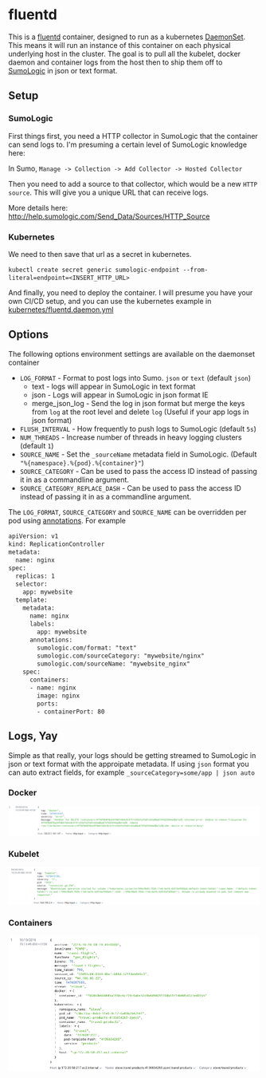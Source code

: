 # fluentd
This is a [fluentd](http://www.fluentd.org/) container, designed to run as a kubernetes [DaemonSet](http://kubernetes.io/docs/admin/daemons/). This means it will run an instance of this container on each physical underlying host in the cluster. The goal is to pull all the kubelet, docker daemon and container logs from the host then to ship them off to [SumoLogic](https://www.sumologic.com/) in json or text format.

## Setup
### SumoLogic
First things first, you need a HTTP collector in SumoLogic that the container can send logs to.  I'm presuming a certain level of SumoLogic knowledge here:

In Sumo, `Manage -> Collection -> Add Collector -> Hosted Collector`

Then you need to add a source to that collector, which would be a new `HTTP source`. This will give you a unique URL that can receive logs.

More details here: http://help.sumologic.com/Send_Data/Sources/HTTP_Source

### Kubernetes
We need to then save that url as a secret in kubernetes.

```
kubectl create secret generic sumologic-endpoint --from-literal=endpoint=<INSERT_HTTP_URL>
```

And finally, you need to deploy the container.  I will presume you have your own CI/CD setup, and you can use the kubernetes example in [kubernetes/fluentd.daemon.yml](kubernetes/fluentd.daemon.yml)

## Options

The following options environment settings are available on the daemonset container

* `LOG_FORMAT` - Format to post logs into Sumo. `json` or `text` (default `json`)
  * text - logs will appear in SumoLogic in text format
  * json - Logs will appear in SumoLogic in json format IE
  * merge_json_log - Send the log in json format but merge the keys from `log` at the root level and delete `log` (Useful if your app logs in json format)
* `FLUSH_INTERVAL` - How frequently to push logs to SumoLogic (default `5s`)
* `NUM_THREADS` - Increase number of threads in heavy logging clusters (default `1`)
* `SOURCE_NAME` - Set the `_sourceName` metadata field in SumoLogic. (Default `"%{namespace}.%{pod}.%{container}"`)
* `SOURCE_CATEGORY` - Can be used to pass the access ID instead of passing it in as a commandline argument.
* `SOURCE_CATEGORY_REPLACE_DASH` - Can be used to pass the access ID instead of passing it in as a commandline argument.

The `LOG_FORMAT`, `SOURCE_CATEGORY` and `SOURCE_NAME` can be overridden per pod using [annotations](http://kubernetes.io/v1.0/docs/user-guide/annotations.html). For example

```
apiVersion: v1
kind: ReplicationController
metadata:
  name: nginx
spec:
  replicas: 1
  selector:
    app: mywebsite
  template:
    metadata:
      name: nginx
      labels:
        app: mywebsite
      annotations:
        sumologic.com/format: "text"
        sumologic.com/sourceCategory: "mywebsite/nginx"
        sumologic.com/sourceName: "mywebsite_nginx"
    spec:
      containers:
      - name: nginx
        image: nginx
        ports:
        - containerPort: 80
```

## Logs, Yay
Simple as that really, your logs should be getting streamed to SumoLogic in json or text format with the approipate metadata. If using `json` format you can auto extract fields, for example `_sourceCategory=some/app | json auto`

### Docker
![Docker Logs](/screenshots/docker.png)

### Kubelet
![Docker Logs](/screenshots/kubelet.png)

### Containers
![Docker Logs](/screenshots/container.png)
